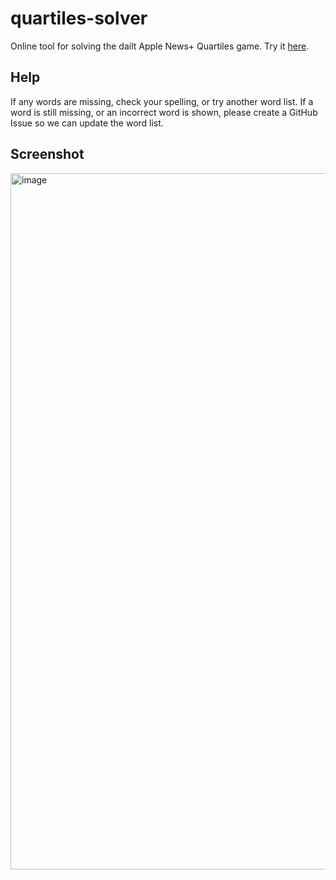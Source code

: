 # quartiles-solver
Online tool for solving the dailt Apple News+ Quartiles game. Try it [here](https://quartiles.nilsstreedain.com).

## Help
If any words are missing, check your spelling, or try another word list. If a word is still missing, or an incorrect word is shown, please create a GitHub Issue so we can update the word list.

## Screenshot
<img width="1114" alt="image" src="https://github.com/nilsstreedain/quartiles-solver/assets/25465133/63180ad9-8b70-4d64-8a3f-fad296ab36f2">
